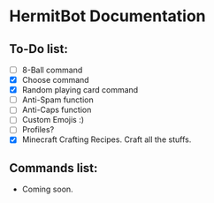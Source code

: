 # HermitBot Documentation
## To-Do list:
- [ ] 8-Ball command
- [x] Choose command
- [x] Random playing card command
- [ ] Anti-Spam function
- [ ] Anti-Caps function
- [ ] Custom Emojis :)
- [ ] Profiles?
- [x] Minecraft Crafting Recipes. Craft all the stuffs.

## Commands list:
- Coming soon.
